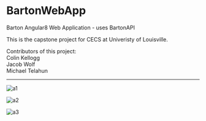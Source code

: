 # BartonWebApp
Barton Angular8 Web Application - uses BartonAPI

This is the capstone project for CECS at Univeristy of Louisville.  

Contributors of this project:  
Colin Kellogg  
Jacob Wolf  
Michael Telahun  

------------------------------------------------------------
![a1](https://user-images.githubusercontent.com/43968309/65200384-95fcee00-da54-11e9-894c-ccb179c17767.png)


![a2](https://user-images.githubusercontent.com/43968309/65200390-98f7de80-da54-11e9-9913-bc9d44ecc95f.png)


![a3](https://user-images.githubusercontent.com/43968309/65200393-9b5a3880-da54-11e9-8a7f-0ddeac72f510.png)
